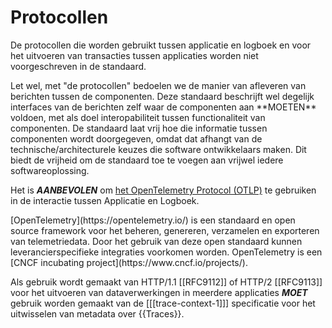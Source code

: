 # Protocollen

De protocollen die worden gebruikt tussen applicatie en logboek en voor het uitvoeren van transacties tussen applicaties worden niet voorgeschreven in de standaard.

<span class="note">
Let wel, met "de protocollen" bedoelen we de manier van afleveren van berichten tussen de componenten. Deze standaard beschrijft wel degelijk interfaces van de berichten zelf waar de componenten aan **MOETEN** voldoen, met als doel interopabiliteit tussen functionaliteit van componenten. De standaard laat vrij hoe die informatie tussen componenten wordt doorgegeven, omdat dat afhangt van de technische/architecturele keuzes die software ontwikkelaars maken. Dit biedt de vrijheid om de standaard toe te voegen aan vrijwel iedere softwareoplossing.
</span>

Het is ***AANBEVOLEN*** om [het OpenTelemetry Protocol (OTLP)](https://opentelemetry.io/docs/specs/otlp/) te gebruiken in de interactie tussen Applicatie en Logboek.

<span class="note">
[OpenTelemetry](https://opentelemetry.io/) is een standaard en open source framework voor het beheren, genereren, verzamelen en exporteren van telemetriedata. Door het gebruik van deze open standaard kunnen leverancierspecifieke integraties voorkomen worden. OpenTelemetry is een [CNCF incubating project](https://www.cncf.io/projects/).
</span>

Als gebruik wordt gemaakt van  HTTP/1.1 [[RFC9112]] of HTTP/2 [[RFC9113]] voor het uitvoeren van dataverwerkingen in meerdere applicaties ***MOET*** gebruik worden gemaakt van de [[[trace-context-1]]] specificatie voor het uitwisselen van metadata over {{Traces}}.
